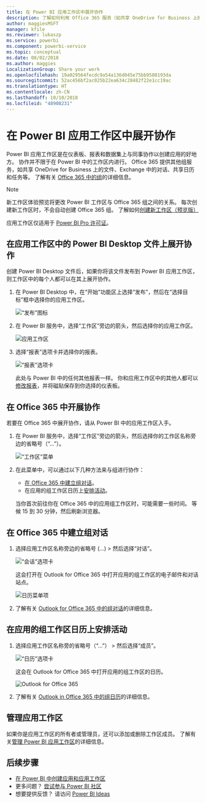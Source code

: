 ```yaml
---
title: 在 Power BI 应用工作区中展开协作
description: 了解如何利用 Office 365 服务（如共享 OneDrive for Business 上的文件、Exchange 中的对话、日历和任务）对应用工作区中的 Power BI Desktop 文件展开协作。
author: maggiesMSFT
manager: kfile
ms.reviewer: lukaszp
ms.service: powerbi
ms.component: powerbi-service
ms.topic: conceptual
ms.date: 08/02/2018
ms.author: maggies
LocalizationGroup: Share your work
ms.openlocfilehash: 19a029564fecdc9a54a136d045e75bb9580193da
ms.sourcegitcommit: 52ac456bf2ac025b22ea634c28482f22e1cc19ac
ms.translationtype: HT
ms.contentlocale: zh-CN
ms.lasthandoff: 10/10/2018
ms.locfileid: "48908231"
---
```

# <a name="collaborate-in-your-power-bi-app-workspace"></a>在 Power BI 应用工作区中展开协作
Power BI 应用工作区是在仪表板、报表和数据集上与同事协作以创建应用的好地方。 协作并不限于在 Power BI 中的工作区内进行。 Office 365 提供其他组服务，如共享 OneDrive for Business 上的文件、Exchange 中的对话、共享日历和任务等。 了解有关 [Office 365 中的组](https://support.office.com/article/Create-a-group-in-Office-365-7124dc4c-1de9-40d4-b096-e8add19209e9)的详细信息。

> [!NOTE]
> 新工作区体验预览将更改 Power BI 工作区与 Office 365 组之间的关系。 每次创建新工作区时，不会自动创建 Office 365 组。 了解如何[创建新工作区（预览版）](service-create-the-new-workspaces.md)

应用工作区仅适用于 [Power BI Pro 许可证](service-features-license-type.md)。

## <a name="collaborate-on-power-bi-desktop-files-in-your-app-workspace"></a>在应用工作区中的 Power BI Desktop 文件上展开协作
创建 Power BI Desktop 文件后，如果你将该文件发布到 Power BI 应用工作区，则工作区中的每个人都可以在其上展开协作。

1. 在 Power BI Desktop 中，在“开始”功能区上选择“发布”，然后在“选择目标”框中选择你的应用工作区。
   
    ![“发布”图标](media/service-collaborate-power-bi-workspace/power-bi-group-publish-pbix.png)
2. 在 Power BI 服务中，选择“工作区”旁边的箭头，然后选择你的应用工作区。
   
    ![应用工作区](media/service-collaborate-power-bi-workspace/power-bi-workspace-nav-arrow.png)
3. 选择“报表”选项卡并选择你的报表。
   
    ![“报表”选项卡](media/service-collaborate-power-bi-workspace/power-bi-workspace-report.png)
   
    此处与 Power BI 中的任何其他报表一样。 你和应用工作区中的其他人都可以[修改报表](consumer/end-user-reports.md)，并将磁贴保存到你选择的仪表板。

## <a name="collaborate-in-office-365"></a>在 Office 365 中开展协作
若要在 Office 365 中展开协作，请从 Power BI 中的应用工作区入手。

1. 在 Power BI 服务中，选择“工作区”旁边的箭头，然后选择你的工作区名称旁边的省略号（“…”）。 
   
   ![“工作区”菜单](media/service-collaborate-power-bi-workspace/power-bi-app-ellipsis.png)
2. 在此菜单中，可以通过以下几种方法来与组进行协作： 
   
   * [在 Office 365 中建立组对话](service-collaborate-power-bi-workspace.md#have-a-group-conversation-in-office-365)。
   * 在应用的组工作区日历上[安排活动](service-collaborate-power-bi-workspace.md#schedule-an-event-on-the-group-workspace-calendar)。
   
   当你首次前往你在 Office 365 中的应用组工作区时，可能需要一些时间。 等候 15 到 30 分钟，然后刷新浏览器。

## <a name="have-a-group-conversation-in-office-365"></a>在 Office 365 中建立组对话
1. 选择应用工作区名称旁边的省略号 (…) \> 然后选择“对话”。 
   
    ![“会话”选项卡](media/service-collaborate-power-bi-workspace/power-bi-app-ellipsis.png)
   
   这会打开在 Outlook for Office 365 中打开应用的组工作区的电子邮件和对话站点。
   
   ![日历菜单项](media/service-collaborate-power-bi-workspace/pbi_grps_o365convo.png)
2. 了解有关 [Outlook for Office 365 中的组对话](https://support.office.com/Article/Have-a-group-conversation-a0482e24-a769-4e39-a5ba-a7c56e828b22)的详细信息。

## <a name="schedule-an-event-on-the-apps-group-workspace-calendar"></a>在应用的组工作区日历上安排活动
1. 选择应用工作区名称旁的省略号（“…”） \> 然后选择“成员”。 
   
   ![“日历”选项卡](media/service-collaborate-power-bi-workspace/power-bi-app-ellipsis.png)
   
   这会在 Outlook for Office 365 中打开应用的组工作区的日历。
   
   ![Outlook for Office 365](media/service-collaborate-power-bi-workspace/pbi_grps_o365_calendar.png)
2. 了解有关 [Outlook in Office 365 中的组日历](https://support.office.com/Article/Add-edit-and-subscribe-to-group-events-0cf1ad68-1034-4306-b367-d75e9818376a)的详细信息。

## <a name="manage-an-app-workspace"></a>管理应用工作区
如果你是应用工作区的所有者或管理员，还可以添加或删除工作区成员。 了解有关[管理 Power BI 应用工作区](service-manage-app-workspace-in-power-bi-and-office-365.md)的详细信息。

## <a name="next-steps"></a>后续步骤
* [在 Power BI 中创建应用和应用工作区](service-create-distribute-apps.md)
* 更多问题？ [尝试参与 Power BI 社区](http://community.powerbi.com/)
* 想要提供反馈？ 请访问 [Power BI Ideas](https://ideas.powerbi.com/forums/265200-power-bi)

